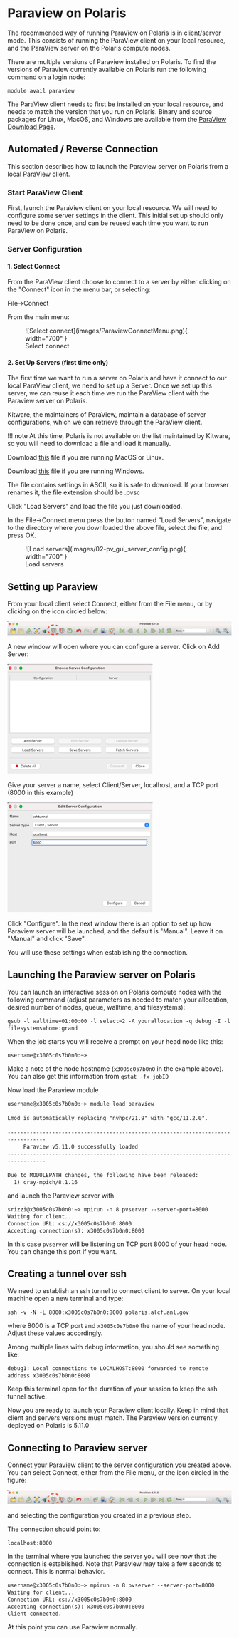 # Paraview on Polaris

The recommended way of running ParaView on Polaris is in client/server mode. This consists of running the ParaView client on your local resource, and the ParaView server on the Polaris compute nodes. 


There are multiple versions of Paraview installed on Polaris. To find the versions of Paraview currently available on Polaris run the following command on a login node: 
```
module avail paraview
```

The ParaView client needs to first be installed on your local resource, and needs to match the version that you run on Polaris. Binary and source packages for Linux, MacOS, and Windows are available from the [ParaView Download Page](https://www.paraview.org/download/). 

## Automated / Reverse Connection
This section describes how to launch the Paraview server on Polaris from a local ParaView client.

### Start ParaView Client
First, launch the ParaView client on your local resource. We will need to configure some server settings in the client. This initial set up should only need to be done once, and can be reused each time you want to run ParaView on Polaris.

### Server Configuration

#### 1. Select Connect
From the ParaView client choose to connect to a server by either clicking on the "Connect" icon in the menu bar, or selecting:

File->Connect

From the main menu:

<figure markdown>
  ![Select connect](images/ParaviewConnectMenu.png){ width="700" }
  <figcaption>Select connect</figcaption>
</figure>

#### 2. Set Up Servers (first time only)
The first time we want to run a server on Polaris and have it connect to our local ParaView client, we need to set up a Server. Once we set up this server, we can reuse it each time we run the ParaView client with the Paraview server on Polaris.

Kitware, the maintainers of ParaView, maintain a database of server configurations, which we can retrieve through the ParaView client. 

!!! note
	At this time, Polaris is not available on the list maintained by Kitware, so you will need to download a file and load it manually.

Download [this](scripts/server_polaris.pvsc) file if you are running MacOS or Linux.

Download [this](scripts/server_polaris_windows.pvsc) file if you are running Windows.

The file contains settings in ASCII, so it is safe to download. If your browser renames it, the file extension should be .pvsc

Click "Load Servers" and load the file you just downloaded.

In the File->Connect menu press the button named "Load Servers", navigate to the directory where you downloaded the above file, select the file, and press OK.

<figure markdown>
  ![Load servers](images/02-pv_gui_server_config.png){ width="700" }
  <figcaption>Load servers</figcaption>
</figure>

## Setting up Paraview 

From your local client select Connect, either from the File menu, or by clicking on the icon circled below:

![Connect icon](connect-icon.png) 

A new window will open where you can configure a server. Click on Add Server:

![Choose server](choose-server.png)

Give your server a name, select Client/Server, localhost, and a TCP port (8000 in this example)

![Edit server](edit-server.png)

Click "Configure". In the next window there is an option to set up how Paraview server will be launched, and the default is "Manual". Leave it on "Manual" and click "Save".

You will use these settings when establishing the connection.

## Launching the Paraview server on Polaris

You can launch an interactive session on Polaris compute nodes with the following command (adjust parameters as needed to match your allocation, desired number of nodes, queue, walltime, and filesystems):

```shell
qsub -l walltime=01:00:00 -l select=2 -A yourallocation -q debug -I -l filesystems=home:grand
```

When the job starts you will receive a prompt on your head node like this:

```
username@x3005c0s7b0n0:~>
```

Make a note of the node hostname (`x3005c0s7b0n0` in the example above). You can also get this information from `qstat -fx jobID`


Now load the Paraview module

```
username@x3005c0s7b0n0:~> module load paraview

Lmod is automatically replacing "nvhpc/21.9" with "gcc/11.2.0".

----------------------------------------------------------------------------------
     Paraview v5.11.0 successfully loaded
----------------------------------------------------------------------------------

Due to MODULEPATH changes, the following have been reloaded:
  1) cray-mpich/8.1.16
```

and launch the Paraview server with

```
srizzi@x3005c0s7b0n0:~> mpirun -n 8 pvserver --server-port=8000
Waiting for client...
Connection URL: cs://x3005c0s7b0n0:8000
Accepting connection(s): x3005c0s7b0n0:8000
```

In this case `pvserver` will be listening on TCP port 8000 of your head node. You can change this port if you want.

## Creating a tunnel over ssh

We need to establish an ssh tunnel to connect client to server. On your local machine open a new terminal and type:

```
ssh -v -N -L 8000:x3005c0s7b0n0:8000 polaris.alcf.anl.gov
```

where 8000 is a TCP port and `x3005c0s7b0n0` the name of your head node. Adjust these values accordingly.

Among multiple lines with debug information,  you should see something like:

```
debug1: Local connections to LOCALHOST:8000 forwarded to remote address x3005c0s7b0n0:8000
```

Keep this terminal open for the duration of your session to keep the ssh tunnel active.

Now you are ready to launch your Paraview client locally. Keep in mind that client and servers versions must match. The Paraview version currently deployed on Polaris is 5.11.0

## Connecting to Paraview server

Connect your Paraview client to the server configuration you created above. You can select Connect, either from the File menu, or the icon circled in the figure:

![Connect icon](connect-icon.png)  

and selecting the configuration you created in a previous step.

The connection should point to:

```
localhost:8000
```

In the terminal where you launched the server you will see now that the connection is established. Note that Paraview may take a few seconds to connect. This is normal behavior.

```
username@x3005c0s7b0n0:~> mpirun -n 8 pvserver --server-port=8000
Waiting for client...
Connection URL: cs://x3005c0s7b0n0:8000
Accepting connection(s): x3005c0s7b0n0:8000
Client connected.
```

At this point you can use Paraview normally.






